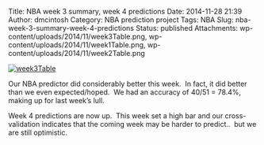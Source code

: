 Title: NBA week 3 summary, week 4 predictions
Date: 2014-11-28 21:39
Author: dmcintosh
Category: NBA prediction project
Tags: NBA
Slug: nba-week-3-summary-week-4-predictions
Status: published
Attachments: wp-content/uploads/2014/11/week3Table.png, wp-content/uploads/2014/11/week1Table.png, wp-content/uploads/2014/11/week2Table.png

[![week3Table]({static}/wp-content/uploads/2014/11/week3Table.png)]({static}/wp-content/uploads/2014/11/week3Table.png)

Our NBA predictor did considerably better this week.  In fact, it did better than we even expected/hoped.  We had an accuracy of 40/51 = 78.4%, making up for last week’s lull.  

Week 4 predictions are now up.  This week set a high bar and our cross-validation indicates that the coming week may be harder to predict..  but we are still optimistic.  
